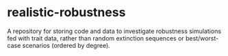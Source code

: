 # realistic-robustness
A repository for storing code and data to investigate robustness simulations fed with trait data, rather than random extinction sequences or best/worst-case scenarios (ordered by degree).
